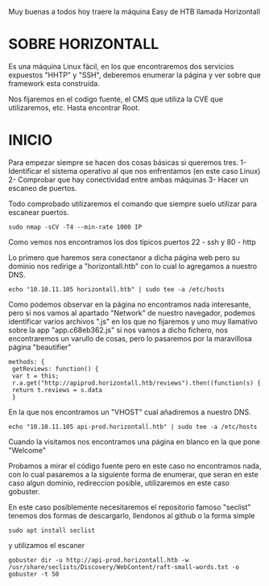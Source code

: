 Muy buenas a todos hoy traere la máquina Easy de HTB llamada Horizontall

# SOBRE HORIZONTALL

Es una máquina Linux fácil, en los que encontraremos dos servicios expuestos "HHTP" y "SSH", deberemos enumerar la página y ver sobre que framework esta construida.

Nos fijaremos en el codigo fuente, el CMS que utiliza la CVE que utilizaremos, etc. Hasta encontrar Root.

# INICIO

Para empezar siempre se hacen dos cosas básicas si queremos tres.
1- Identificar el sistema operativo al que nos enfrentamos (en este caso Linux)
2- Comprobar que hay conectividad entre ambas máquinas
3- Hacer un escaneo de puertos.

Todo comprobado utilizaremos el comando que siempre suelo utilizar para escanear puertos.

```
sudo nmap -sCV -T4 --min-rate 1000 IP
```
Como vemos nos encontramos los dos típicos puertos 22 - ssh y 80 - http

Lo primero que haremos sera conectanor a dicha página web pero su dominio nos redirige a "horizontall.htb" con lo cual lo agregamos a nuestro DNS.

```
echo "10.10.11.105 horizontall.htb" | sudo tee -a /etc/hosts
```
Como podemos observar en la página no encontramos nada interesante, pero si nos vamos al apartado "Network" de nuestro navegador, podemos identificar varios archivos ".js" en los que no fijaremos y uno muy llamativo sobre la app 
"app.c68eb362.js" si nos vamos a dicho fichero, nos encontraremos un varullo de cosas, pero lo pasaremos por la maravillosa página "beautifier" 
```
methods: {
 getReviews: function() {
 var t = this;
 r.a.get("http://apiprod.horizontall.htb/reviews").then((function(s) {
 return t.reviews = s.data
 }
```
En la que nos encontramos un "VHOST" cual añadiremos a nuestro DNS.
```
echo "10.10.11.105 api-prod.horizontall.htb" | sudo tee -a /etc/hosts
```
Cuando la visitamos nos encontramos una página en blanco en la que pone "Welcome"

Probamos a mirar el código fuente pero en este caso no encontramos nada, con lo cual pasaremos a la siguiente forma de enumerar, que seran en este caso algun dominio, redireccion posible, utilizaremos en este caso gobuster.

En este caso posiblemente necesitaremos el repositorio famoso "seclist" tenemos dos formas de descargarlo, llendonos al github o la forma simple
```
sudo apt install seclist
```
y utilizamos el escaner
```
gobuster dir -u http://api-prod.horizontall.htb -w /usr/share/seclists/Discovery/WebContent/raft-small-words.txt -o gobuster -t 50
```
